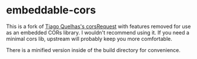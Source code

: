 # embeddable-cors

This is a fork of [Tiago Quelhas's corsRequest](https://github.com/tjgq/cors-request) with features removed for use as an embedded CORs library. I wouldn't recommend using it. If you need a minimal cors lib, upstream will probably keep you more comfortable.

There is a minified version inside of the build directory for convenience.